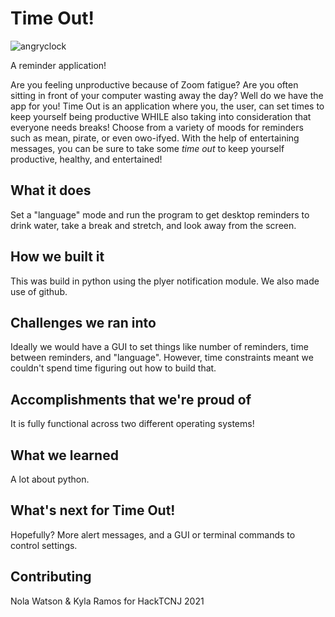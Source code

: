 # Time Out!
![angryclock](https://i.imgur.com/6hg6KxL.png)

A reminder application! 

Are you feeling unproductive because of Zoom fatigue? Are you often sitting in front of your computer wasting away the day?
Well do we have the app for you! Time Out is an application where you, the user, can set times to keep yourself being productive WHILE also taking into consideration that everyone needs breaks! Choose from a variety of moods for reminders such as mean, pirate, or even owo-ifyed. With the help of entertaining messages, you can be sure to take some *time out* to keep yourself productive, healthy, and entertained! 

## What it does
Set a "language" mode and run the program to get desktop reminders to drink water, take a break and stretch, and look away from the screen.

## How we built it
This was build in python using the plyer notification module. We also made use of github.

## Challenges we ran into
Ideally we would have a GUI to set things like number of reminders, time between reminders, and "language". However, time constraints meant we couldn't spend time figuring out how to build that.

## Accomplishments that we're proud of
It is fully functional across two different operating systems!

## What we learned
A lot about python.

## What's next for Time Out!
Hopefully? More alert messages, and a GUI or terminal commands to control settings.

## Contributing
Nola Watson & Kyla Ramos for HackTCNJ 2021

